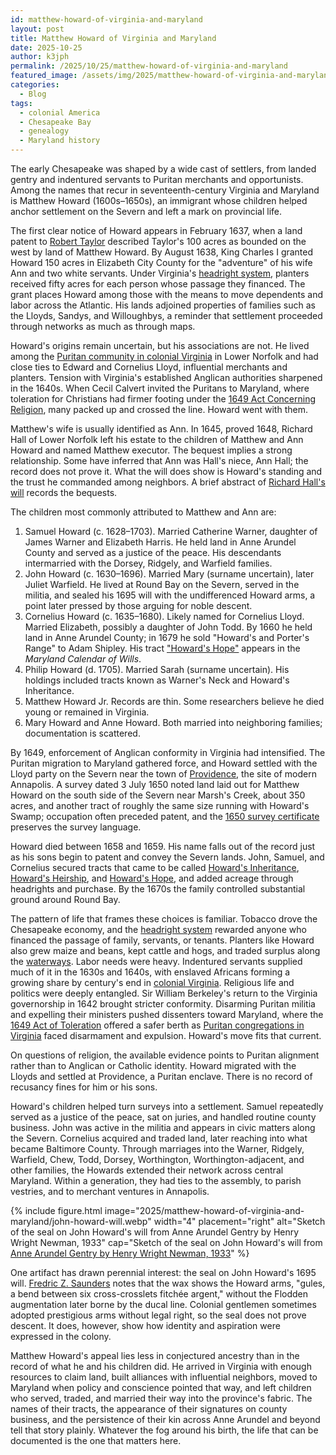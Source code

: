 ```yaml
---
id: matthew-howard-of-virginia-and-maryland
layout: post
title: Matthew Howard of Virginia and Maryland
date: 2025-10-25
author: k3jph
permalink: /2025/10/25/matthew-howard-of-virginia-and-maryland
featured_image: /assets/img/2025/matthew-howard-of-virginia-and-maryland.webp
categories:
  - Blog
tags:
  - colonial America
  - Chesapeake Bay
  - genealogy
  - Maryland history
---
```


The early Chesapeake was shaped by a wide cast of settlers, from landed gentry
and indentured servants to Puritan merchants and opportunists. Among the names
that recur in seventeenth-century Virginia and Maryland is Matthew Howard
(1600s–1650s), an immigrant whose children helped anchor settlement on the
Severn and left a mark on provincial life.

The first clear notice of Howard appears in February 1637, when a land patent to
[Robert
Taylor](https://msa.maryland.gov/megafile/msa/speccol/sc5800/sc5881/000001/000000/000129/pdf/msa_sc_5881_1_129.pdf)
described Taylor's 100 acres as bounded on the west by land of Matthew Howard.
By August 1638, King Charles I granted Howard 150 acres in Elizabeth City County
for the "adventure" of his wife Ann and two white servants. Under Virginia's
[headright
system](https://encyclopediavirginia.org/entries/indentured-servants-in-colonial-virginia/),
planters received fifty acres for each person whose passage they financed. The
grant places Howard among those with the means to move dependents and labor
across the Atlantic. His lands adjoined properties of families such as the
Lloyds, Sandys, and Willoughbys, a reminder that settlement proceeded through
networks as much as through maps.

Howard's origins remain uncertain, but his associations are not. He lived among
the [Puritan community in colonial
Virginia](https://encyclopediavirginia.org/entries/puritans-in-colonial-virginia/)
in Lower Norfolk and had close ties to Edward and Cornelius Lloyd, influential
merchants and planters. Tension with Virginia's established Anglican authorities
sharpened in the 1640s. When Cecil Calvert invited the Puritans to Maryland,
where toleration for Christians had firmer footing under the [1649 Act
Concerning
Religion](https://msa.maryland.gov/msa/stagser/s1259/121/7989/html/tolerga.html),
many packed up and crossed the line. Howard went with them.

Matthew's wife is usually identified as Ann. In 1645, proved 1648, Richard Hall
of Lower Norfolk left his estate to the children of Matthew and Ann Howard and
named Matthew executor. The bequest implies a strong relationship. Some have
inferred that Ann was Hall's niece, Ann Hall; the record does not prove it. What
the will does show is Howard's standing and the trust he commanded among
neighbors. A brief abstract of [Richard Hall's
will](https://archive.org/details/briefabstractofl00bruce/page/358/mode/2up)
records the bequests.

The children most commonly attributed to Matthew and Ann are:

1.  Samuel Howard (c. 1628–1703). Married Catherine Warner, daughter of James
    Warner and Elizabeth Harris. He held land in Anne Arundel County and served
    as a justice of the peace. His descendants intermarried with the Dorsey,
    Ridgely, and Warfield families.
2.  John Howard (c. 1630–1696). Married Mary (surname uncertain), later Juliet
    Warfield. He lived at Round Bay on the Severn, served in the militia, and
    sealed his 1695 will with the undifferenced Howard arms, a point later
    pressed by those arguing for noble descent.
3.  Cornelius Howard (c. 1635–1680). Likely named for Cornelius Lloyd. Married
    Elizabeth, possibly a daughter of John Todd. By 1660 he held land in Anne
    Arundel County; in 1679 he sold "Howard's and Porter's Range" to Adam
    Shipley. His tract ["Howard's
    Hope"](https://mdhistory.msa.maryland.gov/msaref09/pdf/baldwin_vol01.pdf)
    appears in the _Maryland Calendar of Wills_.
4.  Philip Howard (d. 1705). Married Sarah (surname uncertain). His holdings
    included tracts known as Warner's Neck and Howard's Inheritance.
5.  Matthew Howard Jr. Records are thin. Some researchers believe he died young
    or remained in Virginia.
6.  Mary Howard and Anne Howard. Both married into neighboring families;
    documentation is scattered.

By 1649, enforcement of Anglican conformity in Virginia had intensified. The
Puritan migration to Maryland gathered force, and Howard settled with the Lloyd
party on the Severn near the town of
[Providence](https://www.losttownsproject.org/research/archaeological-sites/providence-1649/),
the site of modern Annapolis. A survey dated 3 July 1650 noted land laid out for
Matthew Howard on the south side of the Severn near Marsh's Creek, about 350
acres, and another tract of roughly the same size running with Howard's Swamp;
occupation often preceded patent, and the [1650 survey
certificate](https://www.weech.net/ashley/Founders_of_Anne_Arundel_and_Howard_Counties-MARYLAND_Warfield_1905.pdf)
preserves the survey language.

Howard died between 1658 and 1659. His name falls out of the record just as his
sons begin to patent and convey the Severn lands. John, Samuel, and Cornelius
secured tracts that came to be called [Howard's
Inheritance](https://msa.maryland.gov/megafile/msa/speccol/sc5800/sc5881/000001/000000/000102/pdf/msa_sc_5881_1_102.pdf),
[Howard's
Heirship](https://speccol.msa.maryland.gov/pages/speccol/series.aspx?series=1&speccol=21),
and [Howard's
Hope](https://mdhistory.msa.maryland.gov/msaref09/pdf/baldwin_vol01.pdf), and
added acreage through headrights and purchase. By the 1670s the family
controlled substantial ground around Round Bay.

The pattern of life that frames these choices is familiar. Tobacco drove the
Chesapeake economy, and the [headright
system](https://encyclopediavirginia.org/entries/indentured-servants-in-colonial-virginia/)
rewarded anyone who financed the passage of family, servants, or tenants.
Planters like Howard also grew maize and beans, kept cattle and hogs, and traded
surplus along the
[waterways](https://naturalhistory.si.edu/sites/default/files/media/file/wib17colonizationchesapeakefinal.pdf).
Labor needs were heavy. Indentured servants supplied much of it in the 1630s and
1640s, with enslaved Africans forming a growing share by century's end in
[colonial
Virginia](https://encyclopediavirginia.org/entries/colonial-virginia/).
Religious life and politics were deeply entangled. Sir William Berkeley's return
to the Virginia governorship in 1642 brought stricter conformity. Disarming
Puritan militia and expelling their ministers pushed dissenters toward Maryland,
where the [1649 Act of
Toleration](https://msa.maryland.gov/msa/stagser/s1259/121/7989/html/tolerga.html)
offered a safer berth as [Puritan congregations in
Virginia](https://encyclopediavirginia.org/entries/puritans-in-colonial-virginia/)
faced disarmament and expulsion. Howard's move fits that current.

On questions of religion, the available evidence points to Puritan alignment
rather than to Anglican or Catholic identity. Howard migrated with the Lloyds
and settled at Providence, a Puritan enclave. There is no record of recusancy
fines for him or his sons.

Howard's children helped turn surveys into a settlement. Samuel repeatedly
served as a justice of the peace, sat on juries, and handled routine county
business. John was active in the militia and appears in civic matters along the
Severn. Cornelius acquired and traded land, later reaching into what became
Baltimore County. Through marriages into the Warner, Ridgely, Warfield, Chew,
Todd, Dorsey, Worthington, Worthington-adjacent, and other families, the Howards
extended their network across central Maryland. Within a generation, they had
ties to the assembly, to parish vestries, and to merchant ventures in Annapolis.

{% include figure.html image="2025/matthew-howard-of-virginia-and-maryland/john-howard-will.webp" width="4" placement="right"
  alt="Sketch of the seal on John Howard's will from Anne Arundel Gentry by Henry Wright Newman, 1933"
  cap="Sketch of the seal on John Howard's will from [Anne Arundel Gentry by Henry Wright Newman, 1933](https://archive.org/details/annearundelgentr00newm_0/page/n7/mode/2up)" %}

One artifact has drawn perennial interest: the seal on John Howard's 1695 will.
[Fredric Z. Saunders](https://fzsaunders.com/howard.html) notes that the wax
shows the Howard arms, "gules, a bend between six cross-crosslets fitchée
argent," without the Flodden augmentation later borne by the ducal line.
Colonial gentlemen sometimes adopted prestigious arms without legal right, so
the seal does not prove descent. It does, however, show how identity and
aspiration were expressed in the colony. 

Matthew Howard's appeal lies less in conjectured ancestry than in the record of
what he and his children did. He arrived in Virginia with enough resources to
claim land, built alliances with influential neighbors, moved to Maryland when
policy and conscience pointed that way, and left children who served, traded,
and married their way into the province's fabric. The names of their tracts, the
appearance of their signatures on county business, and the persistence of their
kin across Anne Arundel and beyond tell that story plainly. Whatever the fog
around his birth, the life that can be documented is the one that matters here.
